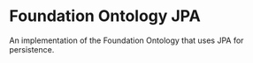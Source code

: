 # Foundation Ontology JPA

An implementation of the Foundation Ontology that uses JPA for persistence.